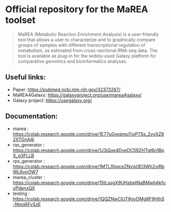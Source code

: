 # Official repository for the MaREA toolset
> MaREA (Metabolic Reaction Enrichment Analysis) is a user-friendly tool that allows a user to characterize and to graphically compare groups of samples with different transcriptional regulation of metabolism,
as estimated from cross-sectional RNA-seq data. The tool is available as plug-in for the widely-used Galaxy platform for comparative genomics and bioinformatics analyses.

## Useful links:
- Paper: https://pubmed.ncbi.nlm.nih.gov/32373287/
- MaREA4Galaxy: https://galaxyproject.org/use/marea4galaxy/
- Galaxy project: https://usegalaxy.org/

## Documentation:
- marea : https://colab.research.google.com/drive/1E77uGwqimuTioP7Ss_2yyXZ82XTGnA4i
- ras_generator : https://colab.research.google.com/drive/1J3jQxe4DveDC59ZHTgt6n1BpX_g3FLLB
- rps_generator : https://colab.research.google.com/drive/1MTLXhqceZNvis0El3Wh2vjRbWL6vpOW7
- marea_cluster : https://colab.research.google.com/drive/15tLssgX9UHsbptNaBMwhAkfuyPdenxQX
- testing : https://colab.research.google.com/drive/1QQZNwClUT8gvDMg8F9HIhS-Nmq6FvSzE
